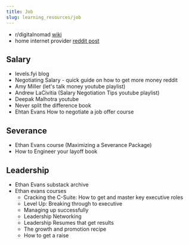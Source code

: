 ```yaml
---
title: Job
slug: learning_resources/job
---
```


-   r/digitalnomad [wiki](https://www.reddit.com/r/digitalnomad/wiki/index/)
-   home internet provider [reddit post](https://www.reddit.com/r/NoContract/comments/g1b8p0/calyxinstitute_vs_connectall_vs_mobilecitizen_vs/)

## Salary

-   levels.fyi blog
-   Negotiating Salary - quick guide on how to get more money reddit
-   Amy Miller (let's talk money youtube playlist)
-   Andrew LaCivitia (Salary Negotiation Tips youtube playlist)
-   Deepak Malhotra youtube
-   Never split the difference book
-   Ehtan Evans How to negotiate a job offer course

## Severance

-   Ethan Evans course (Maximizing a Severance Package)
-   How to Engineer your layoff book

## Leadership

-   Ethan Evans substack archive
-   Ethan evans courses
    -   Cracking the C-Suite: How to get and master key executive roles
    -   Level Up: Breaking through to executive
    -   Managing up successfully
    -   Leadership Networking
    -   Leadership Resumes that get results
    -   The growth and promotion recipe
    -   How to get a raise
